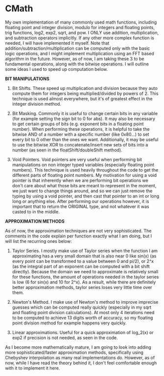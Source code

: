 # CMath
My own implementation of many commonly used math functions, including floating point and integer division, modulo for integers and floating points, trig functions, log2, exp2, sqrt, and pow. I ONLY use addition, multiplication, and subtraction operators implicitly. If any other more complex function is needed, I will have implemented it myself. Note that addition/subtraction/multiplication can be computed only with the basic logic operations, and I might implement multiplication using an FFT based algorithm in the future. However, as of now, I am taking these 3 to be fundamental operations, along with the bitwise operations. I will outline some ideas I used to speed up computation below.


**BIT MANIPULATIONS**

1. Bit Shifts. These speed up multiplication and division because they auto compute them for integers being multiplied/divided by powers of 2. This technique is used almost everywhere, but it's of greatest effect in the integer division method.

2. Bit Masking. Commonly it is useful to change certain bits in any variable (for example setting the sign bit to 0 for abs). It may also be necessary to get certain groups of bits (e.g. exponent bits in a floating point number). When performing these operations, it is helpful to take the bitwise AND of a number with a specific number (like 0x80...) to set every bit to 0 other than the ones we want. Additionally, it may be useful to use the bitwise XOR to concatenate/insert new sets of bits into a number (as seen in the floatShift/doubleShift method).

3. Void Pointers. Void pointers are very useful when performing bit manipulations on non integer typed variables (especially floating point numbers). This technique is used heavily throughout the code to get the different parts of floating point numbers. My motivation for using a void pointer is that inherently when we are performing bit operations we don't care about what those bits are meant to represent in the moment, we just want to change things around, and so we can just remove the typing by using a void pointer, and then cast that pointer to an int or long long or anything else. After performing our operations however, it is important that to return the ORIGINAL type, and not whatever it was casted to in the middle.

**APPROXIMATION METHODS**

As of now, the approximation techniques are not very sophisticated. The comments in the code explain per function exactly what I am doing, but I will list the recurring ones below:

1. Taylor Series. I mostly make use of Taylor series when the function I am approximating has a very small domain that is also near 0 like sin(x) (as every point can be transformed to a value between 0 and pi/2), or 2^x (as the integral part of an exponent can be computed with a bit shift directly). Because the domain we need to approximate is relatively small for these functions, the amount of operations needed in the taylor series is low (6 for sin(x) and 10 for 2^x). As a result, while there are definitely better approximation methods, taylor series loses very little time over them.

2. Newton's Method. I make use of Newton's method to improve imprecise guesses which can be computed really quickly (especially in my sqrt and floating point division calculations). At most only 4 iterations need to be computed to achieve 13 digits worth of accuracy, so my floating point division method for example happens very quickly.

3. Linear approximations. Useful for a quick approximation of log_2(x) or exp2 if precision is not needed, as seen in the code.

As I become more mathematically mature, I am going to look into adding more sophisticated/faster approximation methods, specifically using Chebyshev interpolation as many real implementations do. However, as of now, while I have read the theory behind it, I don't feel comfortable enough with it to implement it here.
